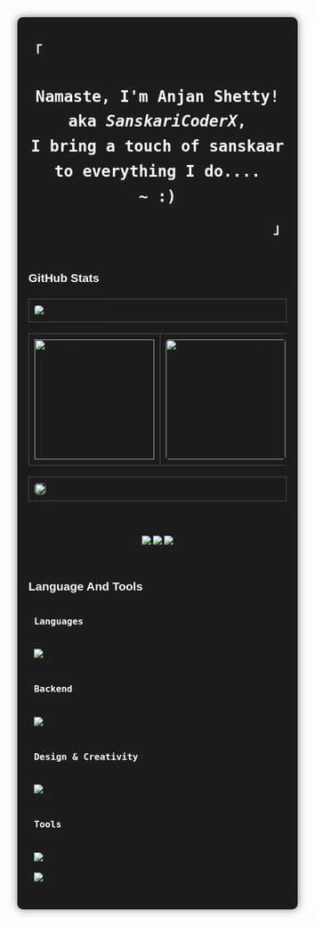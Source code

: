 <div
  style="
    font-family: Consolas, sans-serif;
    color: #fff;
    line-height: 1.6;
    max-width: 1200px;
    margin: auto;
    padding: 20px;
    background-color: #1c1c1c;
    border-radius: 10px;
    box-shadow: 0 0 15px rgba(0, 0, 0, 0.5);
  "
>
  <h3 style="margin-left: 0; margin-right: 0">
    <samp style="font-size: 1.5rem; color: #ffffff">「</samp>
  </h3>

  <div align="center" style="align-items: center; align-self: center; align-content: center">
    <h3
      style="
        align-items: center;
        align-self: center;
        align-content: center;
        text-align: center;
      "
    >
      <samp>
        <b
          style="
            font-size: 1.75rem;
            color: #ffffff;
            align-items: center;
            align-self: center;
            align-content: center;
          "
        >
          Namaste, I'm Anjan Shetty!
          <br />
          aka <span style="color: #ffffff; font-style: italic;">SanskariCoderX</span>,
          <br />
       I bring a touch of sanskaar to everything I do....
          <br />
          ~ :)
        </b>
      </samp>
    </h3>
  </div>

  <h3 align="right" style="text-align: right; margin: 0">
    <samp style="font-size: 1.5rem; color: #ffffff">」</samp>
  </h3>

  <br />

  <h2 style="text-align: left; color: #ffffff">GitHub Stats</h2>

  <div style="margin: 20px 0">
    <table style="width: 100%; margin-bottom: 20px; border: 1px solid #555">
      <tr>
        <td style="text-align: center; padding: 10px">
          <a href="https://git.io/streak-stats">
            <img
              src="https://github-readme-streak-stats.herokuapp.com?user=sanskaricoderx&theme=transparent&hide_border=true&border_radius=&card_width=1000&ring=39D353&fire=39D353&currStreakNum=39D353&sideNums=39D353&currStreakLabel=AFAFAF&sideLabels=AFAFAF&dates=39D353"
              alt="GitHub Streak"
              style="border-radius: 5px"
            />
          </a>
        </td>
      </tr>
    </table>
    <table style="width: 100%; margin-bottom: 20px">
      <tr>
        <td style="text-align: center; padding: 10px; border: 1px solid #555">
          <a href="#--------">
            <img
              height="215px"
              alt="GitHub Stats"
              src="https://github-readme-stats.vercel.app/api?username=sanskaricoderx&count_private=true&show_icons=true&include_all_commits=true&line_height=21&hide_border=true&theme=transparent&title_color=39D353&text_color=39D353&icon_color=AFAFAF"
            />
          </a>
        </td>
        <td
          style="
            text-align: center;
            padding: 10px;
            border: 1px solid #555;
            border-spacing: 100px;
          "
        >
          <a href="#--------">
            <img
              height="215px"
              alt="Top Language"
              src="https://github-readme-stats.vercel.app/api/top-langs/?username=sanskaricoderx&layout=compact&line_height=21&hide_border=true&theme=transparent&title_color=39D353&text_color=AFAFAF&icon_color=39D353"
              style="border-radius: 5px"
            />
          </a>
        </td>
      </tr>
    </table>
    <table style="width: 100%; margin-bottom: 20px; border: 1px solid #555">
      <tr>
        <td style="text-align: center; padding: 10px">
          <a href="#--------">
            <img
              width="100%"
              style="border-radius: 5px"
              src="https://github-readme-activity-graph.vercel.app/graph?username=SanskariCoderX&theme=github-compact&hide_border=true"
            />
          </a>
        </td>
      </tr>
    </table>
    <br />
 </div>
    <div align="center">
    <a href="https://sanskaricoderx.github.io/">
      <img
        src="https://img.shields.io/badge/Portfolio-255E63?style=for-the-badge&logo=About.me&logoColor=white"
      />
    </a>
    <a href="https://dev.to/sanskaricoderx">
      <img
        src="https://img.shields.io/badge/DEV.TO-0A0A0A?style=for-the-badge&logo=dev-dot-to&logoColor=white"
      />
    </a>
    <a href="https://www.linkedin.com/in/sanskari-shetty">
      <img
        src="https://img.shields.io/badge/LINKEDIN-0077B5?style=for-the-badge&logo=linkedin&logoColor=white"
      />
    </a>
  </div>

  <br />

  <h2 style="text-align: left; color: #ffffff">Language And Tools</h2>

  <div style="margin: 20px 0">
    <h3 style="color: #ffffff; padding: 10px"><samp>Languages</samp></h3>
    <div style="margin-bottom: 20px">
      <a
        ><img
          src="https://skillicons.dev/icons?i=python,html,css,javascript,cpp&theme=dark"
          style="margin-right: 10px; padding: 10px"
      /></a>
    </div>
    <div>
    <div></div>
    <h3 style="color: #ffffff; padding: 10px"><samp>Backend</samp></h3>
    <div style="margin-bottom: 20px">
      <a
        ><img
          src="https://skillicons.dev/icons?i=nodejs&theme=dark"
          style="margin-right: 10px; padding: 10px"
      /></a>
    </div>

</div>
    <h3 style="color: #ffffff; padding: 10px"><samp>Design & Creativity</samp></h3>
    <div style="margin-bottom: 20px">
      <a
        ><img
          src="https://skillicons.dev/icons?i=illustrator,pr,ps,ae,figma&theme=dark"
          style="margin-right: 10px; padding: 10px"
      /></a>
    </div>
<div></div>
<div>
    <h3 style="color: #ffffff; padding: 10px"><samp>Tools</samp></h3>
    <div style="margin-bottom: 20px">
      <a
        ><img
          src="https://skillicons.dev/icons?i=vscode,linux,kali,github&theme=dark"
          style="margin-right: 10px; padding: 10px" /></a
      ><br />
      <a
        ><img
          src="https://skillicons.dev/icons?i=discord&theme=dark"
          style="margin-right: 10px; padding: 10px"
      /></a>
    </div>
  </div>
</div>

